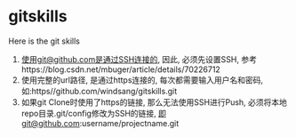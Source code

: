 # gitskills
Here is the git skills

1. 使用git@github.com是通过SSH连接的, 因此, 必须先设置SSH, 参考https://blog.csdn.net/mbuger/article/details/70226712
2. 使用完整的url路径, 是通过https连接的, 每次都需要输入用户名和密码, 如:https//github.com/windsang/gitskills.git
3. 如果git Clone时使用了https的链接, 那么无法使用SSH进行Push, 必须将本地repo目录.git/config修改为SSH的链接,
   即git@github.com:username/projectname.git
